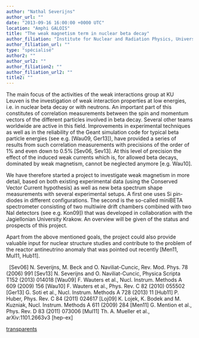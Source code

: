 ```yaml
---
author: "Nathal Severijns"
author_url: ""
date: "2013-09-16 16:00:00 +0000 UTC"
location: "Amphi GALOIS"
title: "The weak magnetism term in nuclear beta decay"
author_filiation: "Institute for Nuclear and Radiation Physics, University of Leuven, Belgium"
author_filiation_url: ""
type: "spécialisé"
author2: ""
author_url2: ""
author_filiation2: ""
author_filiation_url2: ""
title2: ""
---
```

The main focus of the activities of the weak interactions group at KU Leuven is the investigation of weak interaction properties at low energies, i.e. in nuclear beta decay or with neutrons. An important part of this constitutes of correlation measurements between the spin and momentum vectors of the different particles involved in beta decay. Several other teams worldwide are active in this field. Improvements in experimental techniques as well as in the reliability of the Geant simulation code for typical beta particle energies (see e.g. [Wau09, Ger13]), have provided a series of results from such correlation measurements with precisions of the order of 1% and even down to 0.5% [Sev06, Sev13]. At this level of precision the effect of the induced weak currents which is, for allowed beta decays, dominated by weak magnetism, cannot be neglected anymore [e.g. Wau10].

We have therefore started a project to investigate weak magnetism in more detail, based on both existing experimental data (using the Conserved Vector Current hypothesis) as well as new beta spectrum shape measurements with several experimental setups. A first one uses Si pin-diodes in different configurations. The second is the so-called miniBETA spectrometer consisting of two multiwire drift chambers combined with two NaI detectors (see e.g. Kon09]) that was developed in collaboration with the Jagiellonian University Krakow. An overview will be given of the status and prospects of this project.

Apart from the above mentioned goals, the project could also provide valuable input for nuclear structure studies and contribute to the problem of the reactor antineutrino anomaly that was pointed out recently [Men11, Mul11, Hub11].

  [Sev06] N. Severijns, M. Beck and O. Naviliat-Cuncic, Rev. Mod. Phys. 78 (2006) 991 [Sev13] N. Severijns and O. Naviliat-Cuncic, Physica Scripta T152 (2013) 014018 [Wau09] F. Wauters et al., Nucl. Instrum. Methods A 609 (2009) 156 [Wau10] F. Wauters et al., Phys. Rev. C 82 (2010) 055502 [Ger13] G. Soti et al., Nucl. Instrum. Methods A 728 (2013) 11 [Hub11] P. Huber, Phys. Rev. C 84 (2011) 024617 [Loj09] K. Lojek, K. Bodek and M. Kuzniak, Nucl. Instrum. Methods A 611 (2009) 284 [Men11] G. Mention et al., Phys. Rev. D 83 (2011) 073006 [Mul11] Th. A. Mueller et al., arXiv:1101.2663v3 [hep-ex]

[transparents](images/Communication/seminaires/NathalSeverijns.pdf)
